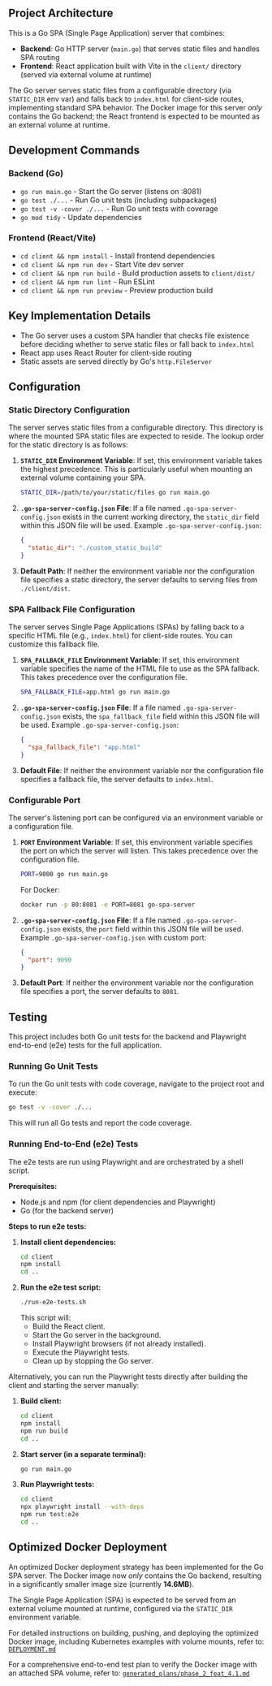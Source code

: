 ## Project Architecture

This is a Go SPA (Single Page Application) server that combines:

- **Backend**: Go HTTP server (`main.go`) that serves static files and handles SPA routing
- **Frontend**: React application built with Vite in the `client/` directory (served via external volume at runtime)

The Go server serves static files from a configurable directory (via `STATIC_DIR` env var) and falls back to `index.html` for client-side routes, implementing standard SPA behavior. The Docker image for this server *only* contains the Go backend; the React frontend is expected to be mounted as an external volume at runtime.

## Development Commands

### Backend (Go)
- `go run main.go` - Start the Go server (listens on :8081)
- `go test ./...` - Run Go unit tests (including subpackages)
- `go test -v -cover ./...` - Run Go unit tests with coverage
- `go mod tidy` - Update dependencies

### Frontend (React/Vite)
- `cd client && npm install` - Install frontend dependencies
- `cd client && npm run dev` - Start Vite dev server
- `cd client && npm run build` - Build production assets to `client/dist/`
- `cd client && npm run lint` - Run ESLint
- `cd client && npm run preview` - Preview production build



## Key Implementation Details

- The Go server uses a custom SPA handler that checks file existence before deciding whether to serve static files or fall back to `index.html`
- React app uses React Router for client-side routing
- Static assets are served directly by Go's `http.FileServer`

## Configuration

### Static Directory Configuration

The server serves static files from a configurable directory. This directory is where the mounted SPA static files are expected to reside. The lookup order for the static directory is as follows:

1.  **`STATIC_DIR` Environment Variable**: If set, this environment variable takes the highest precedence. This is particularly useful when mounting an external volume containing your SPA.
    ```bash
    STATIC_DIR=/path/to/your/static/files go run main.go
    ```

2.  **`.go-spa-server-config.json` File**: If a file named `.go-spa-server-config.json` exists in the current working directory, the `static_dir` field within this JSON file will be used.
    Example `.go-spa-server-config.json`:
    ```json
    {
      "static_dir": "./custom_static_build"
    }
    ```

3.  **Default Path**: If neither the environment variable nor the configuration file specifies a static directory, the server defaults to serving files from `./client/dist`.

### SPA Fallback File Configuration

The server serves Single Page Applications (SPAs) by falling back to a specific HTML file (e.g., `index.html`) for client-side routes. You can customize this fallback file.

1.  **`SPA_FALLBACK_FILE` Environment Variable**: If set, this environment variable specifies the name of the HTML file to use as the SPA fallback. This takes precedence over the configuration file.
    ```bash
    SPA_FALLBACK_FILE=app.html go run main.go
    ```

2.  **`.go-spa-server-config.json` File**: If a file named `.go-spa-server-config.json` exists, the `spa_fallback_file` field within this JSON file will be used.
    Example `.go-spa-server-config.json`:
    ```json
    {
      "spa_fallback_file": "app.html"
    }
    ```

3.  **Default File**: If neither the environment variable nor the configuration file specifies a fallback file, the server defaults to `index.html`.

### Configurable Port

The server's listening port can be configured via an environment variable or a configuration file.

1.  **`PORT` Environment Variable**: If set, this environment variable specifies the port on which the server will listen. This takes precedence over the configuration file.
    ```bash
    PORT=9000 go run main.go
    ```
    For Docker:
    ```bash
    docker run -p 80:8081 -e PORT=8081 go-spa-server
    ```

2.  **`.go-spa-server-config.json` File**: If a file named `.go-spa-server-config.json` exists, the `port` field within this JSON file will be used.
    Example `.go-spa-server-config.json` with custom port:
    ```json
    {
      "port": 9090
    }
    ```

3.  **Default Port**: If neither the environment variable nor the configuration file specifies a port, the server defaults to `8081`.

## Testing

This project includes both Go unit tests for the backend and Playwright end-to-end (e2e) tests for the full application.

### Running Go Unit Tests

To run the Go unit tests with code coverage, navigate to the project root and execute:

```bash
go test -v -cover ./...
```

This will run all Go tests and report the code coverage.

### Running End-to-End (e2e) Tests

The e2e tests are run using Playwright and are orchestrated by a shell script.

**Prerequisites:**
- Node.js and npm (for client dependencies and Playwright)
- Go (for the backend server)

**Steps to run e2e tests:**

1.  **Install client dependencies:**
    ```bash
    cd client
    npm install
    cd ..
    ```
2.  **Run the e2e test script:**
    ```bash
    ./run-e2e-tests.sh
    ```
    This script will:
    - Build the React client.
    - Start the Go server in the background.
    - Install Playwright browsers (if not already installed).
    - Execute the Playwright tests.
    - Clean up by stopping the Go server.

Alternatively, you can run the Playwright tests directly after building the client and starting the server manually:

1.  **Build client:**
    ```bash
    cd client
    npm install
    npm run build
    cd ..
    ```
2.  **Start server (in a separate terminal):**
    ```bash
    go run main.go
    ```
3.  **Run Playwright tests:**
    ```bash
    cd client
    npx playwright install --with-deps
    npm run test:e2e
    cd ..
    ```

## Optimized Docker Deployment

An optimized Docker deployment strategy has been implemented for the Go SPA server. The Docker image now *only* contains the Go backend, resulting in a significantly smaller image size (currently **14.6MB**).

The Single Page Application (SPA) is expected to be served from an external volume mounted at runtime, configured via the `STATIC_DIR` environment variable.

For detailed instructions on building, pushing, and deploying the optimized Docker image, including Kubernetes examples with volume mounts, refer to: [`DEPLOYMENT.md`](./DEPLOYMENT.md)

For a comprehensive end-to-end test plan to verify the Docker image with an attached SPA volume, refer to: [`generated_plans/phase_2_feat_4.1.md`](./generated_plans/phase_2_feat_4.1.md)

